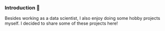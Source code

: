 ### Introduction 👋

Besides working as a data scientist, I also enjoy doing some hobby projects myself.
I decided to share some of these projects here!
